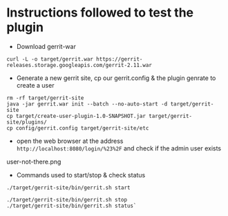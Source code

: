 # Instructions followed to test the plugin

- Download gerrit-war

```
curl -L -o target/gerrit.war https://gerrit-releases.storage.googleapis.com/gerrit-2.11.war
```

- Generate a new gerrit site, cp our gerrit.config & the plugin genrate to create a user

```
rm -rf target/gerrit-site
java -jar gerrit.war init --batch --no-auto-start -d target/gerrit-site
cp target/create-user-plugin-1.0-SNAPSHOT.jar target/gerrit-site/plugins/
cp config/gerrit.config target/gerrit-site/etc
```

- open the web browser at the address `http://localhost:8080/login/%23%2F` and check if the admin user exists

user-not-there.png

- Commands used to start/stop & check status 

```
./target/gerrit-site/bin/gerrit.sh start

./target/gerrit-site/bin/gerrit.sh stop
./target/gerrit-site/bin/gerrit.sh status`
```
